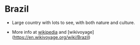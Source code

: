 # Brazil
- Large country with lots to see, with both nature and culture.

- More info at [wikipedia](https://en.wikipedia.org/wiki/Brazil) and [wikivoyage] (https://en.wikivoyage.org/wiki/Brazil)
